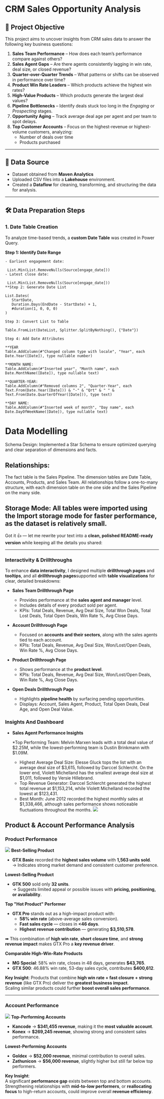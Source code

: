 # CRM Sales Opportunity Analysis

## 🎯 Project Objective
This project aims to uncover insights from CRM sales data to answer the following key business questions:

1. **Sales Team Performance** – How does each team’s performance compare against others?  
2. **Sales Agent Gaps** – Are there agents consistently lagging in win rate, deal size, or closed revenue?  
3. **Quarter-over-Quarter Trends** – What patterns or shifts can be observed in performance over time?  
4. **Product Win Rate Leaders** – Which products achieve the highest win rates?  
5. **High-Value Products** – Which products generate the largest deal values?  
6. **Pipeline Bottlenecks** – Identify deals stuck too long in the *Engaging* or *Prospecting* stages.  
7. **Opportunity Aging** – Track average deal age per agent and per team to spot delays.  
8. **Top Customer Accounts** – Focus on the highest-revenue or highest-volume customers, analyzing:
   - Number of deals over time  
   - Products purchased  

---

## 📂 Data Source
- Dataset obtained from **Maven Analytics**
- Uploaded CSV files into a **Lakehouse** environment.
- Created a **Dataflow** for cleaning, transforming, and structuring the data for analysis.

---

## 🛠 Data Preparation Steps

### 1. Date Table Creation
To analyze time-based trends, a **custom Date Table** was created in Power Query.

**Step 1: Identify Date Range**
 ```powerquery
- Earliest engagement date:  

  List.Min(List.RemoveNulls(Source[engage_date]))
- Latest close date:
  
  List.Min(List.RemoveNulls(Source[engage_date]))
**Step 2: Generate Date List

List.Dates(
    StartDate, 
    Duration.Days(EndDate - StartDate) + 1, 
    #duration(1, 0, 0, 0)
)

Step 3: Convert List to Table
  
Table.FromList(DateList, Splitter.SplitByNothing(), {"Date"})

Step 4: Add Date Attributes
 
**YEAR
 Table.AddColumn(#"Changed column type with locale", "Year", each Date.Year([Date]), type nullable number)

**MONTH NAME:
Table.AddColumn(#"Inserted year", "Month name", each Date.MonthName([Date]), type nullable text)

**QUARTER-YEAR:
Table.AddColumn(#"Removed columns 2", "Quarter-Year", each Text.From(Date.Year([Date])) & "-" & "Qrt" & " " & Text.From(Date.QuarterOfYear([Date])), type text)

**DAY NAME:
Table.AddColumn(#"Inserted week of month", "Day name", each Date.DayOfWeekName([Date]), type nullable text)
 ```

# Data Modelling
Schema Design: Implemented a Star Schema to ensure optimized querying and clear separation of dimensions and facts.

## Relationships:
The fact table is the Sales Pipeline.
The dimension tables are Date Table, Accounts, Products, and Sales Team.
All relationships follow a one-to-many structure, with each dimension table on the one side and the Sales Pipeline on the many side.

## Storage Mode: All tables were imported using the Import storage mode for faster performance, as the dataset is relatively small.


Got it 👍 — let me rewrite your text into a **clean, polished README-ready version** while keeping all the details you shared:

---

### Interactivity & Drillthroughs

To enhance **data interactivity**, I designed multiple **drillthrough pages** and **tooltips**, and all **drillthrough pages**supported with **table visualizations** for clear, detailed breakdowns:

* **Sales Team Drillthrough Page**

  * Provides performance at the **sales agent and manager** level.
  * Includes details of every product sold per agent.
  * KPIs: Total Deals, Revenue, Avg Deal Size, Total Won Deals, Total Lost Deals, Total Open Deals, Win Rate %, Avg Close Days.

* **Account Drillthrough Page**

  * Focused on **accounts and their sectors**, along with the sales agents tied to each account.
  * KPIs: Total Deals, Revenue, Avg Deal Size, Won/Lost/Open Deals, Win Rate %, Avg Close Days.

* **Product Drillthrough Page**

  * Shows performance at the **product level**.
  * KPIs: Total Deals, Revenue, Avg Deal Size, Won/Lost/Open Deals, Win Rate %, Avg Close Days.

* **Open Deals Drillthrough Page**

  * Highlights **pipeline health** by surfacing pending opportunities.
  * Displays: Account, Sales Agent, Product, Total Open Deals, Deal Age, and Open Deal Value.
 
### Insights And Dashboard

* **Sales Agent Performance Insights**

  *Top Performing Team: Melvin Marxen leads with a total deal value of $2.25M, while the      lowest-performing team is Dustin Brinkmann with $1.09M.
  * Highest Average Deal Size: Elesse Gluck tops the list with an average deal size of $3,615, followed by Darccel Schlercht. On the lower end, Violett Michelland has the smallest average deal size at $1,011, followed by Versie Hillebrand.
  * Top Revenue Generator: Darccel Schlercht generated the highest total revenue at $1,153,214, while Violett Michelland recorded the lowest at $123,431.
  * Best Month: June 2012 recorded the highest monthly sales at $1,338,466, although sales performance shows noticeable fluctuations throughout the months.
  ![](salesAgentPeformance.png)

##  Product & Account Performance Analysis

###  Product Performance
 ![](productPerformance.png)
**Best-Selling Product**
- **GTX Basic** recorded the **highest sales volume** with **1,563 units sold**.  
  → Indicates strong market demand and consistent customer preference.  

**Lowest-Selling Product**
- **GTK 500** sold only **32 units**.  
  → Suggests limited appeal or possible issues with **pricing, positioning, or availability**.  

**Top "Hot Product" Performer**
- **GTX Pro** stands out as a high-impact product with:  
  - **58% win rate** (above-average sales conversion).  
  - **Fast sales cycle** — closes in **<46 days**.  
  - **Highest revenue contribution** — generating **$3,510,578**.  

➡ This combination of **high win rate**, **short closure time**, and **strong revenue impact** makes GTX Pro a **key revenue driver**.  

**Comparable High-Win-Rate Products**
- **MG Special**: 58% win rate, closes in 48 days, generates **$43,765**.  
- **GTX 500**: 46.88% win rate, 53-day sales cycle, contributes **$400,612**.  

 **Key Insight**: Products that combine **high win rate + fast closure + strong revenue** (like GTX Pro) deliver the **greatest business impact**.  
Scaling similar products could further **boost overall sales performance**.  

---

###  Account Performance
 ![](salesAgentPeformance.png)
**Top-Performing Accounts**
- **Kancode** → **$341,455 revenue**, making it the **most valuable account**.  
- **Konex** → **$269,245 revenue**, showing strong and consistent sales performance.  

**Lowest-Performing Accounts**
- **Goldex** → **$52,000 revenue**, minimal contribution to overall sales.  
- **Zathunicon** → **$56,000 revenue**, slightly higher but still far below top performers.  

**Key Insight**:  
A significant **performance gap** exists between top and bottom accounts.  
Strengthening relationships with **mid-to-low performers**, or **reallocating focus** to high-return accounts, could improve overall **revenue efficiency**.  






